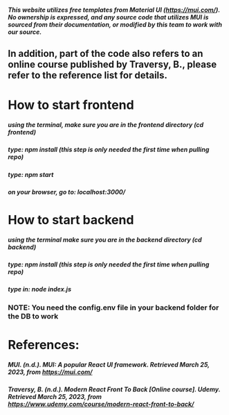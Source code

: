 ##### This website utilizes free templates from Material UI (https://mui.com/). No ownership is expressed, and any source code that utilizes MUI is sourced from their documentation, or modified by this team to work with our source.
In addition, part of the code also refers to an online course published by Traversy, B., please refer to the reference list for details.
---

# How to start frontend

##### using the terminal, make sure you are in the frontend directory (cd frontend)
##### type: npm install (this step is only needed the first time when pulling repo)
##### type: npm start
##### on your browser, go to: localhost:3000/

# How to start backend

##### using the terminal make sure you are in the backend directory (cd backend)
##### type: npm install (this step is only needed the first time when pulling repo)
##### type in: node index.js

### NOTE: You need the config.env file in your backend folder for the DB to work

# References:
##### MUI. (n.d.). MUI: A popular React UI framework. Retrieved March 25, 2023, from https://mui.com/
##### Traversy, B. (n.d.). Modern React Front To Back [Online course]. Udemy. Retrieved March 25, 2023, from https://www.udemy.com/course/modern-react-front-to-back/